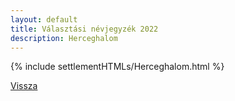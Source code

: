 ```yaml
---
layout: default
title: Választási névjegyzék 2022
description: Herceghalom
---
```


{% include settlementHTMLs/Herceghalom.html %}

[Vissza](./)